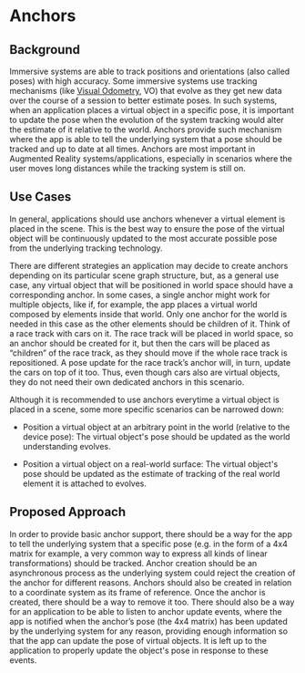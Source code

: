 # Anchors
## Background
Immersive systems are able to track positions and orientations (also called poses) with high accuracy. Some immersive systems use tracking mechanisms (like [Visual Odometry](https://en.wikipedia.org/wiki/Visual_odometry), VO) that evolve as they get new data over the course of a session to better estimate poses. In such systems, when an application places a virtual object in a specific pose, it is important to update the pose when the evolution of the system tracking would alter the estimate of it relative to the world. Anchors provide such mechanism where the app is able to tell the underlying system that a pose should be tracked and up to date at all times. Anchors are most important in Augmented Reality systems/applications, especially in scenarios where the user moves long distances while the tracking system is still on.

## Use Cases
In general, applications should use anchors whenever a virtual element is placed in the scene. This is the best way to ensure the pose of the virtual object will be continuously updated to the most accurate possible pose from the underlying tracking technology.

There are different strategies an application may decide to create anchors depending on its particular scene graph structure, but, as a general use case, any virtual object that will be positioned in world space should have a corresponding anchor. In some cases, a single anchor might work for multiple objects, like if, for example, the app places a virtual world composed by elements inside that world. Only one anchor for the world is needed in this case as the other elements should be children of it. Think of a race track with cars on it. The race track will be placed in world space, so an anchor should be created for it, but then the cars will be placed as “children” of the race track, as they should move if the whole race track is repositioned. A pose update for the race track’s anchor will, in turn, update the cars on top of it too. Thus, even though cars also are virtual objects, they do not need their own dedicated anchors in this scenario.

Although it is recommended to use anchors everytime a virtual object is placed in a scene, some more specific scenarios can be narrowed down:

* Position a virtual object at an arbitrary point in the world (relative to the device pose): The virtual object's pose should be updated as the world understanding evolves.

* Position a virtual object on a real-world surface: The virtual object's pose should be updated as the estimate of tracking of the real world element it is attached to evolves.

## Proposed Approach
In order to provide basic anchor support, there should be a way for the app to tell the underlying system that a specific pose (e.g. in the form of a 4x4 matrix for example, a very common way to express all kinds of linear transformations) should be tracked. Anchor creation should be an asynchronous process as the underlying system could reject the creation of the anchor for different reasons. Anchors should also be created in relation to a coordinate system as its frame of reference. Once the anchor is created, there should be a way to remove it too. There should also be a way for an application to be able to listen to anchor update events, where the app is notified when the anchor’s pose (the 4x4 matrix) has been updated by the underlying system for any reason, providing enough information so that the app can update the pose of virtual objects. It is left up to the application to properly update the object's pose in response to these events.


